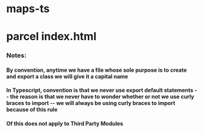 # maps-ts
# parcel index.html
### Notes:
#### By convention, anytime we have a file whose sole purpose is to create and export a class we will give it a capital name
#### In Typescript, convention is that we never use export default statements -- the reason is that we never have to wonder whether or not we use curly braces to import -- we will always be using curly braces to import because of this rule
#### Of this does not apply to Third Party Modules 


